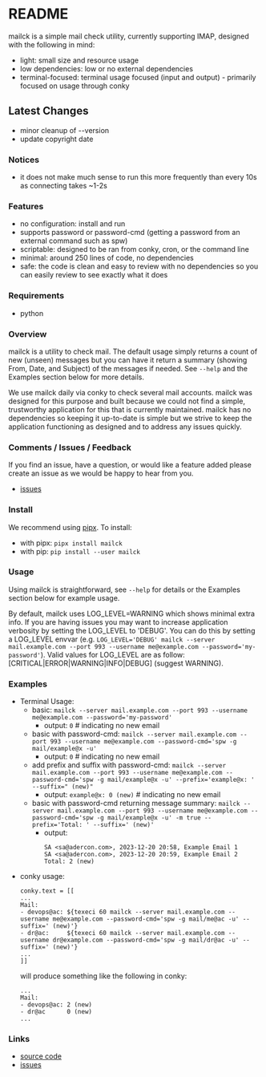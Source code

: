 # README

mailck is a simple mail check utility, currently supporting IMAP, designed with the following in mind:

- light: small size and resource usage
- low dependencies: low or no external dependencies
- terminal-focused: terminal usage focused (input and output) - primarily focused on usage through conky


## Latest Changes

- minor cleanup of --version
- update copyright date


### Notices

- it does not make much sense to run this more frequently than every 10s as connecting takes ~1-2s


### Features

- no configuration: install and run
- supports password or password-cmd (getting a password from an external command such as spw)
- scriptable: designed to be ran from conky, cron, or the command line
- minimal: around 250 lines of code, no dependencies
- safe: the code is clean and easy to review with no dependencies so you can easily review to see exactly what it does


### Requirements

- python


### Overview

mailck is a utility to check mail. The default usage simply returns a count of new (unseen) messages but you can have it return a summary (showing From, Date, and Subject) of the messages if needed. See `--help` and the Examples section below for more details.

We use mailck daily via conky to check several mail accounts. mailck was designed for this purpose and built because we could not find a simple, trustworthy application for this that is currently maintained. mailck has no dependencies so keeping it up-to-date is simple but we strive to keep the application functioning as designed and to address any issues quickly.


### Comments / Issues / Feedback

If you find an issue, have a question, or would like a feature added please create an issue as we would be happy to hear from you.

- [issues](https://gitlab.com/drad/mailck/-/issues)


### Install

We recommend using [pipx](https://github.com/pypa/pipx). To install:

- with pipx: `pipx install mailck`
- with pip: `pip install --user mailck`


### Usage

Using mailck is straightforward, see `--help` for details or the Examples section below for example usage.

By default, mailck uses LOG_LEVEL=WARNING which shows minimal extra info. If you are having issues you may want to increase application verbosity by setting the LOG_LEVEL to 'DEBUG'. You can do this by setting a LOG_LEVEL envvar (e.g. `LOG_LEVEL='DEBUG' mailck --server mail.example.com --port 993 --username me@example.com --password='my-password'`). Valid values for LOG_LEVEL are as follow: [CRITICAL|ERROR|WARNING|INFO|DEBUG] (suggest WARNING).


### Examples

- Terminal Usage:
    - basic: `mailck --server mail.example.com --port 993 --username me@example.com --password='my-password'`
        + output: `0`  # indicating no new email
    - basic with password-cmd: `mailck --server mail.example.com --port 993 --username me@example.com --password-cmd='spw -g mail/example@x -u'`
        + output: `0`  # indicating no new email
    - add prefix and suffix with password-cmd: `mailck --server mail.example.com --port 993 --username me@example.com --password-cmd='spw -g mail/example@x -u' --prefix='example@x: ' --suffix=" (new)"`
        + output: `example@x: 0 (new)`   # indicating no new email
    - basic with password-cmd returning message summary: `mailck --server mail.example.com --port 993 --username me@example.com --password-cmd='spw -g mail/example@x -u' -m true --prefix='Total: ' --suffix=' (new)'`
        + output:
            ```
            SA <sa@adercon.com>, 2023-12-20 20:58, Example Email 1
            SA <sa@adercon.com>, 2023-12-20 20:59, Example Email 2
            Total: 2 (new)
            ```
- conky usage:
    ```
    conky.text = [[
    ...
    Mail:
    - devops@ac: ${texeci 60 mailck --server mail.example.com --username me@example.com --password-cmd='spw -g mail/me@ac -u' --suffix=' (new)'}
    - dr@ac:     ${texeci 60 mailck --server mail.example.com --username dr@example.com --password-cmd='spw -g mail/dr@ac -u' --suffix=' (new)'}
    ...
    ]]
    ```
    will produce something like the following in conky:
    ```
    ...
    Mail:
    - devops@ac: 2 (new)
    - dr@ac      0 (new)
    ...
    ```


### Links

- [source code](https://gitlab.com/drad/mailck)
- [issues](https://gitlab.com/drad/mailck/-/issues)
